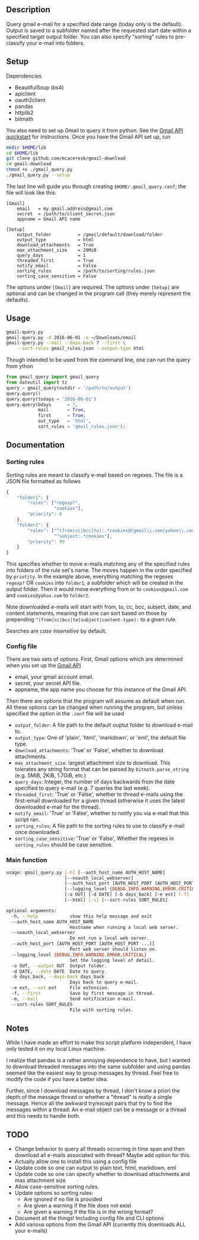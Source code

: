 Description
-----------

Query gmail e-mail for a specified date range (today only is the
default). Output is saved to a subfolder named after the requested start
date within a specified target output folder. You can also specify
"sorting" rules to pre-classify your e-mail into folders.

Setup
-----

Dependencies
* BeautifulSoup (bs4)
* apiclient
* oauth2client
* pandas
* httplib2
* bitmath

You also need to set up Gmail to query it from python. See the
[Gmail API quickstart](https://developers.google.com/gmail/api/quickstart/python)
for instructions. Once you have the Gmail API set up, run
```bash
mkdir $HOME/lib
cd $HOME/lib
git clone github.com/mcaceresb/gmail-download
cd gmail-download
chmod +x ./gmail_query.py
./gmail_query.py --setup
```

The last line will guide you through creating `$HOME/.gmail_query.conf`; the file will look like this:
```
[Gmail]
    email   = my.gmail.address@gmail.com
    secret  = /path/to/client_secret.json
    appname = Gmail API name

[Setup]
    output_folder          = /gmail/default/download/folder
    output_type            = html
    download_attachments   = True
    max_attachment_size    = 20MiB
    query_days             = 1
    threaded_first         = True
    notify_email           = False
    sorting_rules          = /path/to/sorting/rules.json
    sorting_case_sensitive = False
```

The options under `[Gmail]` are required. The options under `[Setup]` are optional and can be
changed in the program call (they merely represent the defaults).

Usage
-----

```bash
gmail-query.py
gmail-query.py -d 2016-06-01 -o ~/Downloads/email
gmail-query.py --mail --days-back 7 --first \
    --sort-rules gmail_rules.json --output-type html
```

Though intended to be used from the command line, one can run the query from ython
```python
from gmail_query import gmail_query
from dateutil import tz
query = gmail_query(outdir = '/path/to/output')
query.query()
query.query(todays = '2016-06-01')
query.query(bdays      = 7,
            mail       = True,
            first      = True,
            out_type   = 'html',
            sort_rules = 'gmail_rules.json'):
```

Documentation
-------------

### Sorting rules

Sorting rules are meant to classify e-mail based on regexes. The file is
a JSON file formatted as follows

```javascript
{
    "folder1": {
        "rules": ["regexp?",
                  "cookies"],
        "priority": 0
    },
    "folder2": {
        "rules": ["^(from|cc|bcc|to):.*cookies@(gmail\\.com|yahoo\\.com)",
                  "^subject:.*cookies"],
        "priority": 99
    }
}
```

This specifies whether to move e-mails matching any of the specified
rules into folders of the rule set's name. The moves happen in the order
specified by `priotity`. In the example above, everything matching the
regexes `regexp?` OR `cookies` into `folder1`, a subfolder which will
be created in the output folder. Then it would move everything from or
to `cookies@gmail.com` and `cookies@yahoo.com` to `folder2`.

Note downloaded e-mails will start with from, to, cc, bcc, subject,
date, and content statements, meaning that one can sort based on those
by prepending `^(from|cc|bcc|to|subject|content-type):` to a given rule.

Searches are *case insensitive* by default.

### Config file

There are two sets of options. First, Gmail options which are determined
when you set up the [Gmail API](https://developers.google.com/gmail/api/quickstart/python)
- email, your gmail account email.
- secret, your secret API file.
- appname, the app name you choose for this instance of the Gmail API.

Then there are options that the program will assume as default when
run. All these options can be changed when running the program, but
unless specified the option in the `.conf` file will be used

- `output_folder`: A file path to the default ouptut folder to download e-mail to.
- `output_type`: One of 'plain', 'html', 'markdown', or 'eml', the default file type.
- `download_attachments`: 'True' or 'False', whether to download attachments.
- `max_attachment_size`: largest attachment size to download. This tolerates any string format that can be parsed
by `bitmath.parse_string` (e.g. 5MiB, 2KiB, 1.7GiB, etc.)
- `query_days`: Integer, the number of days backwards from the date specified to query e-mail (e.g. 7 queries the last week).
- `threaded_first`: 'True' or 'False', whether to thread e-mails using the first-email downloaded for a given thread (otherwise it uses the latest downloaded e-mail for the thread).
- `notify_email`: 'True' or 'False', whether to notify you via e-mail that this script ran.
- `sorting_rules`: A file path to the sorting rules to use to classify e-mail once downloaded.
- `sorting_case_sensitive`: 'True' or 'False', Whether the regexes in `sorting_rules` should be case sensitive.

### Main function

```bash
usage: gmail_query.py [-h] [--auth_host_name AUTH_HOST_NAME]
                      [--noauth_local_webserver]
                      [--auth_host_port [AUTH_HOST_PORT [AUTH_HOST_PORT ...]]]
                      [--logging_level {DEBUG,INFO,WARNING,ERROR,CRITICAL}]
                      [-o OUT] [-d DATE] [-b days_back] [-e ext] [-f] [-m]
                      [--html] [-s] [--sort-rules SORT_RULES]

optional arguments:
  -h, --help            show this help message and exit
  --auth_host_name AUTH_HOST_NAME
                        Hostname when running a local web server.
  --noauth_local_webserver
                        Do not run a local web server.
  --auth_host_port [AUTH_HOST_PORT [AUTH_HOST_PORT ...]]
                        Port web server should listen on.
  --logging_level {DEBUG,INFO,WARNING,ERROR,CRITICAL}
                        Set the logging level of detail.
  -o OUT, --output OUT  Output folder.
  -d DATE, --date DATE  Date to query.
  -b days_back, --days-back days_back
                        Days back to query e-mail.
  -e ext, --ext ext     File extension.
  -f, --first           Save by first message in thread.
  -m, --mail            Send notification e-mail.
  --sort-rules SORT_RULES
                        File with sorting rules.
```

Notes
-----

While I have made an effort to make this script platform independent, I
have only tested it on my local Linux machine.

I realize that pandas is a rather annoying dependence to have, but I
wanted to download threaded messages into the same subfolder and using
pandas seemed like the easiest way to group messages by thread. Feel
free to modify the code if you have a better idea.

Further, since I download messages by thread, I don't know a priori the
depth of the message thread or whether a "thread" is really a single
message. Hence all the awkward try/except pairs that try to find the
messages within a thread: An e-mail object can be a message or a thread
and this needs to handle both.

TODO
----

* Change behavior to query all threads occurring in time span and then download all e-mails associated with thread? Maybe add option for this.
* Actually allow one to install this using a config file
* Update code so one can output to plain text, html, markdown, eml
* Update code so one can specify whether to download attachments and max attachment size
* Allow case-sensitive sorting rules.
* Update options so sorting rules:
    - Are ignored if no file is provided
    - Are given a warning if the file does not exist
    - Are given a warning if the file is in the wrong format?
* Document all the things! Including config file and CLI options
* Add various options from the Gmail API (currently this downloads ALL your e-mails)
